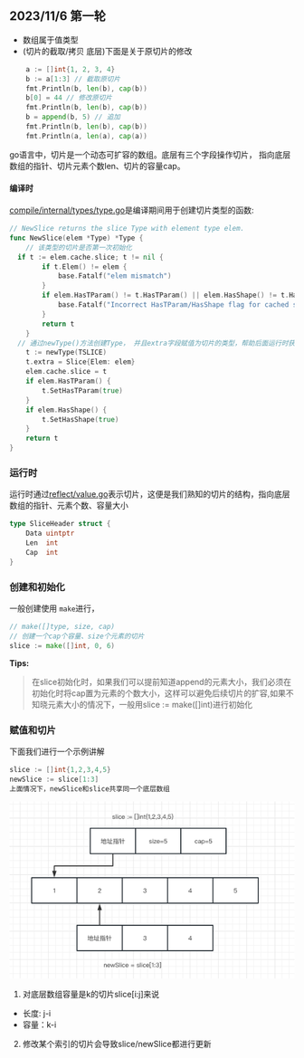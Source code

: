## 2023/11/6 第一轮 
- 数组属于值类型
- (切片的截取/拷贝 底层)下面是关于原切片的修改
```go
	a := []int{1, 2, 3, 4}
	b := a[1:3] // 截取原切片
	fmt.Println(b, len(b), cap(b))
	b[0] = 44 // 修改原切片
	fmt.Println(b, len(b), cap(b))
	b = append(b, 5) // 追加
	fmt.Println(b, len(b), cap(b))
	fmt.Println(a, len(a), cap(a))
```


go语言中，切片是一个动态可扩容的数组。底层有三个字段操作切片， 指向底层数组的指针、切片元素个数len、切片的容量cap。

#### 编译时

[compile/internal/types/type.go]()是编译期间用于创建切片类型的函数:

```go
// NewSlice returns the slice Type with element type elem.
func NewSlice(elem *Type) *Type {
	// 该类型的切片是否第一次初始化
  if t := elem.cache.slice; t != nil {
		if t.Elem() != elem {
			base.Fatalf("elem mismatch")
		}
		if elem.HasTParam() != t.HasTParam() || elem.HasShape() != t.HasShape() {
			base.Fatalf("Incorrect HasTParam/HasShape flag for cached slice type")
		}
		return t
	}
  // 通过newType()方法创建Type， 并且extra字段赋值为切片的类型，帮助后面运行时获取该类型
	t := newType(TSLICE)
	t.extra = Slice{Elem: elem}
	elem.cache.slice = t
	if elem.HasTParam() {
		t.SetHasTParam(true)
	}
	if elem.HasShape() {
		t.SetHasShape(true)
	}
	return t
}
```

### 运行时

运行时通过[reflect/value.go]()表示切片，这便是我们熟知的切片的结构，指向底层数组的指针、元素个数、容量大小

```go
type SliceHeader struct {
	Data uintptr
	Len  int
	Cap  int
}
```



### 创建和初始化

一般创建使用 `make`进行，

```go
// make([]type, size, cap)
// 创建一个cap个容量、size个元素的切片
slice := make([]int, 0, 6)
```

**Tips:**

>  在slice初始化时，如果我们可以提前知道append的元素大小，我们必须在初始化时将cap置为元素的个数大小，这样可以避免后续切片的扩容,如果不知晓元素大小的情况下，一般用slice := make([]int)进行初始化



### 赋值和切片

下面我们进行一个示例讲解

```go
slice := []int{1,2,3,4,5}
newSlice := slice[1:3]
上面情况下，newSlice和slice共享同一个底层数组
```

![1678891376126](image/1.slice/1678891376126.png)

1. 对底层数组容量是k的切片slice[i:j]来说

- 长度: j-i
- 容量：k-i

2. 修改某个索引的切片会导致slice/newSlice都进行更新
